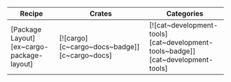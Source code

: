 | Recipe | Crates | Categories |
|--------|--------|------------|
| [Package Layout][ex~cargo-package-layout] | [![cargo][c~cargo~docs~badge]][c~cargo~docs] | [![cat~development-tools][cat~development-tools~badge]][cat~development-tools] |

<div class="hidden">
</div>
